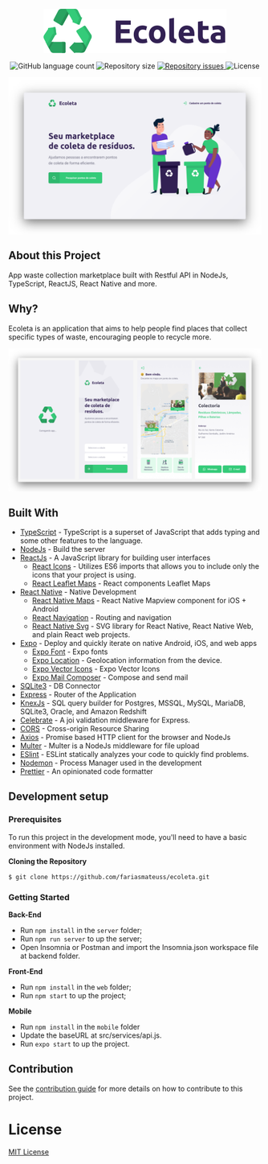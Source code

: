 <p align="center">
  <img src="./.github/logo.png" />
</p>

<p align="center">
  <img alt="GitHub language count" src="https://img.shields.io/github/languages/count/fariasmateuss/ecoleta?color=%234cb79&style=flat-square">

  <img alt="Repository size" src="https://img.shields.io/github/repo-size/fariasmateuss/ecoleta?color=%234cb79&style=flat-square">

  <a href="https://github.com/fariasmateuss/ecoleta/issues">
    <img alt="Repository issues" src="https://img.shields.io/github/issues/fariasmateuss/ecoleta?color=%234cb79&style=flat-square">
  </a>

  <img alt="License" src="https://img.shields.io/badge/license-MIT-brightgreen?color=%234cb79&style=flat-square">
</p>
 
<img src=".github/web.png" align="center" />

## About this Project

App waste collection marketplace built with Restful API in NodeJs, TypeScript, ReactJS, React Native and more.

## Why?

Ecoleta is an application that aims to help people find places that collect specific types of waste, encouraging people to recycle more.

<img src=".github/mobile.png" align="center" />

## Built With

- [TypeScript](https://www.typescriptlang.org) - TypeScript is a superset of JavaScript that adds typing and some other features to the language.
- [NodeJs](https://nodejs.org/en/) - Build the server
- [ReactJs](https://reactjs.org) - A JavaScript library for building user interfaces
  - [React Icons](https://react-icons.github.io/react-icons/) - Utilizes ES6 imports that allows you to include only the icons that your project is using.
  - [React Leaflet Maps](https://react-leaflet.js.org) - React components Leaflet Maps
- [React Native](https://reactnative.dev) - Native Development
  - [React Native Maps](https://github.com/react-native-community/react-native-maps) - React Native Mapview component for iOS + Android
  - [React Navigation](https://reactnavigation.org) - Routing and navigation
  - [React Native Svg](https://github.com/react-native-community/react-native-svg) - SVG library for React Native, React Native Web, and plain React web projects.
- [Expo](https://expo.io) - Deploy and quickly iterate on native Android, iOS, and web apps
  - [Expo Font](https://docs.expo.io/versions/latest/sdk/font/) - Expo fonts
  - [Expo Location](https://docs.expo.io/versions/latest/sdk/location/) - Geolocation information from the device. 
  - [Expo Vector Icons](https://github.com/expo/vector-icons) - Expo Vector Icons
  - [Expo Mail Composer](https://docs.expo.io/versions/latest/sdk/mail-composer/) - Compose and send mail 
- [SQLite3](https://www.sqlite.org) - DB Connector
- [Express](https://expressjs.com/) - Router of the Application
- [KnexJs](http://knexjs.org) - SQL query builder for Postgres, MSSQL, MySQL, MariaDB, SQLite3, Oracle, and Amazon Redshift
- [Celebrate](https://github.com/arb/celebrate) - A joi validation middleware for Express.
- [CORS](https://www.npmjs.com/package/cors) - Cross-origin Resource Sharing
- [Axios](https://github.com/axios/axios) - Promise based HTTP client for the browser and NodeJs
- [Multer](https://www.npmjs.com/package/multer) - Multer is a NodeJs middleware for file upload
- [ESlint](https://eslint.org) - ESLint statically analyzes your code to quickly find problems. 
- [Nodemon](https://nodemon.io/) - Process Manager used in the development
- [Prettier](https://prettier.io/docs/en/cli.html) - An opinionated code formatter

## Development setup

### Prerequisites

To run this project in the development mode, you'll need to have a basic environment with NodeJs installed. 

**Cloning the Repository**

```
$ git clone https://github.com/fariasmateuss/ecoleta.git
```

### Getting Started

**Back-End**

- Run `npm install` in the `server` folder;
- Run `npm run server` to up the server;
- Open Insomnia or Postman and import the Insomnia.json workspace file at backend folder.

**Front-End** 

- Run `npm install` in the `web` folder;
- Run `npm start` to up the project;

**Mobile** 

- Run `npm install` in the `mobile` folder
- Update the baseURL at src/services/api.js.
- Run `expo start` to up the project.
  
## Contribution

See the [contribution guide](CONTRIBUTING.md) for more details on how to contribute to this project.

# License
[MIT License](/LICENSE)
